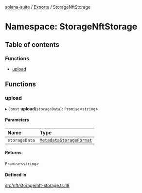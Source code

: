 [solana-suite](../README.md) / [Exports](../modules.md) / StorageNftStorage

# Namespace: StorageNftStorage

## Table of contents

### Functions

- [upload](StorageNftStorage.md#upload)

## Functions

### upload

▸ `Const` **upload**(`storageData`): `Promise`<`string`\>

#### Parameters

| Name | Type |
| :------ | :------ |
| `storageData` | [`MetadataStorageFormat`](../interfaces/MetadataStorageFormat.md) |

#### Returns

`Promise`<`string`\>

#### Defined in

[src/nft/storage/nft-storage.ts:18](https://github.com/fukaoi/solana-suite/blob/614964e/src/nft/storage/nft-storage.ts#L18)
